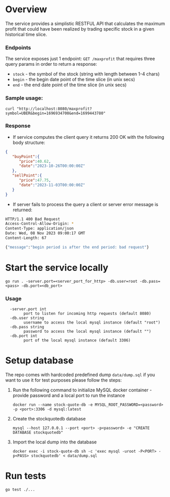 # Overview
The service provides a simplistic RESTFUL API that calculates the maximum profit that could have been realized by trading 
specific stock in a given historical time slice.

### Endpoints
The service exposes just 1 endpoint:
`GET /maxprofit` that requires three query params in order to return a response:
* `stock` - the symbol of the stock (string with length between 1-4 chars)
* `begin` - the begin date point of the time slice (in unix secs)
* `end` - the end date point of the time slice (in unix secs)

### Sample usage:
```curl "http://localhost:8080/maxprofit?symbol=UBER&begin=1696934700&end=1699443780"```

### Response
* If service computes the client query it returns 200 OK with the following body structure:
```json
{
   "buyPoint":{
      "price":40.62,
      "date":"2023-10-26T00:00:00Z"
   },
   "sellPoint":{
      "price":47.75,
      "date":"2023-11-03T00:00:00Z"
   }
}
```
* If server fails to process the query a client or server error message is returned:
```bash
HTTP/1.1 400 Bad Request
Access-Control-Allow-Origin: *
Content-Type: application/json
Date: Wed, 08 Nov 2023 09:00:17 GMT
Content-Length: 67

{"message":"begin period is after the end period: bad request"}  
```

# Start the service locally
`go run . -server.port=<server_port_for_http> -db.user=root -db.pass=<pass> -db.port=<db_port>`

### Usage
```
  -server.port int
        port to listen for incoming http requests (default 8080)
  -db.user string
        username to access the local mysql instance (default "root")
  -db.pass string
        password to access the local mysql instance (default "")
  -db.port int
        port of the local mysql instance (default 3306)
```

# Setup database
The repo comes with hardcoded predefined dump `data/dump.sql` if you want to use it for test purposes please follow the steps:
1. Run the following command to initialize MySQL docker container - provide password and a local port to run the instance

   ```docker run --name stock-quote-db -e MYSQL_ROOT_PASSWORD=<password> -p <port>:3306 -d mysql:latest```

2. Create the stockquotedb database

   `mysql --host 127.0.0.1 --port <port> -p<password> -e "CREATE DATABASE stockquotedb"`

3. Import the local dump into the database

   `docker exec -i stock-quote-db sh -c 'exec mysql -uroot -P<PORT> -p<PASS> stockquotedb' < data/dump.sql`


# Run tests
```go test ./...```
